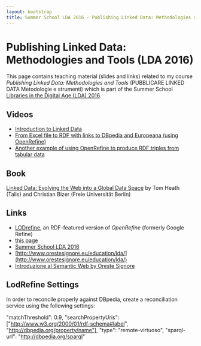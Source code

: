 ```yaml
---
layout: bootstrap
title: Summer School LDA 2016 - Publishing Linked Data: Methodologies and Tools
---
```


Publishing Linked Data: Methodologies and Tools (LDA 2016)
========
This page contains teaching material (slides and links) related to my course *Publishing Linked Data: Methodologies and Tools* (PUBBLICARE LINKED DATA
Metodologie e strumenti) which is part of the Summer School [Libraries in the Digital Age (LDA) 2016](http://lda2016.unica.it/).

Videos
------
 - [Introduction to Linked Data](https://vimeo.com/36752317) 
 - [From Excel file to RDF with links to DBpedia and Europeana (using OpenRefine)](https://youtu.be/XdpzmGxA33U)
 - [Another example of using OpenRefine to produce RDF triples from tabular data](https://youtu.be/B5CsSE7_zeQ)

Book
----
[Linked Data: Evolving the Web into a Global Data Space](http://linkeddatabook.com/editions/1.0/) by  Tom Heath (Talis) and Christian Bizer (Freie Universität Berlin)

Links
-----
 - [LODrefine](https://sourceforge.net/projects/lodrefine/), an RDF-featured version of *OpenRefine* (formerly Google Refine)
 - [this page](http://atzori.webofcode.org/lda2016/)
 - [Summer School LDA 2016](http://lda2016.unica.it/)
 - [http://www.orestesignore.eu/education/lda/](http://www.orestesignore.eu/education/lda/)
 - [Introduzione al Semantic Web by Oreste Signore](http://www.w3c.it/papers/wsb08.pdf)

LodRefine Settings
------
In order to reconcile properly against DBpedia, create a reconciliation service using the following settings:

  "matchThreshold": 0.9,
  "searchPropertyUris": ["http://www.w3.org/2000/01/rdf-schema#label", "http://dbpedia.org/property/name"],
  "type": "remote-virtuoso",
  "sparql-url": "http://dbpedia.org/sparql"
			
